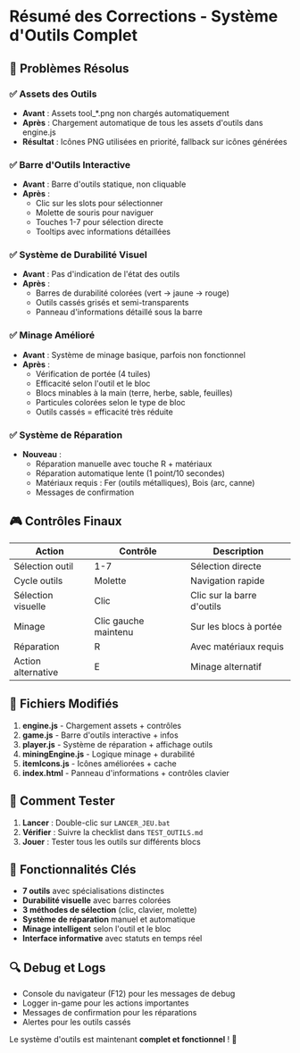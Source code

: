 # Résumé des Corrections - Système d'Outils Complet

## 🔧 Problèmes Résolus

### ✅ Assets des Outils
- **Avant** : Assets tool_*.png non chargés automatiquement
- **Après** : Chargement automatique de tous les assets d'outils dans engine.js
- **Résultat** : Icônes PNG utilisées en priorité, fallback sur icônes générées

### ✅ Barre d'Outils Interactive
- **Avant** : Barre d'outils statique, non cliquable
- **Après** : 
  - Clic sur les slots pour sélectionner
  - Molette de souris pour naviguer
  - Touches 1-7 pour sélection directe
  - Tooltips avec informations détaillées

### ✅ Système de Durabilité Visuel
- **Avant** : Pas d'indication de l'état des outils
- **Après** :
  - Barres de durabilité colorées (vert → jaune → rouge)
  - Outils cassés grisés et semi-transparents
  - Panneau d'informations détaillé sous la barre

### ✅ Minage Amélioré
- **Avant** : Système de minage basique, parfois non fonctionnel
- **Après** :
  - Vérification de portée (4 tuiles)
  - Efficacité selon l'outil et le bloc
  - Blocs minables à la main (terre, herbe, sable, feuilles)
  - Particules colorées selon le type de bloc
  - Outils cassés = efficacité très réduite

### ✅ Système de Réparation
- **Nouveau** :
  - Réparation manuelle avec touche R + matériaux
  - Réparation automatique lente (1 point/10 secondes)
  - Matériaux requis : Fer (outils métalliques), Bois (arc, canne)
  - Messages de confirmation

## 🎮 Contrôles Finaux

| Action | Contrôle | Description |
|--------|----------|-------------|
| Sélection outil | 1-7 | Sélection directe |
| Cycle outils | Molette | Navigation rapide |
| Sélection visuelle | Clic | Clic sur la barre d'outils |
| Minage | Clic gauche maintenu | Sur les blocs à portée |
| Réparation | R | Avec matériaux requis |
| Action alternative | E | Minage alternatif |

## 📁 Fichiers Modifiés

1. **engine.js** - Chargement assets + contrôles
2. **game.js** - Barre d'outils interactive + infos
3. **player.js** - Système de réparation + affichage outils
4. **miningEngine.js** - Logique minage + durabilité
5. **itemIcons.js** - Icônes améliorées + cache
6. **index.html** - Panneau d'informations + contrôles clavier

## 🚀 Comment Tester

1. **Lancer** : Double-clic sur `LANCER_JEU.bat`
2. **Vérifier** : Suivre la checklist dans `TEST_OUTILS.md`
3. **Jouer** : Tester tous les outils sur différents blocs

## 🎯 Fonctionnalités Clés

- **7 outils** avec spécialisations distinctes
- **Durabilité visuelle** avec barres colorées
- **3 méthodes de sélection** (clic, clavier, molette)
- **Système de réparation** manuel et automatique
- **Minage intelligent** selon l'outil et le bloc
- **Interface informative** avec statuts en temps réel

## 🔍 Debug et Logs

- Console du navigateur (F12) pour les messages de debug
- Logger in-game pour les actions importantes
- Messages de confirmation pour les réparations
- Alertes pour les outils cassés

Le système d'outils est maintenant **complet et fonctionnel** ! 🎉